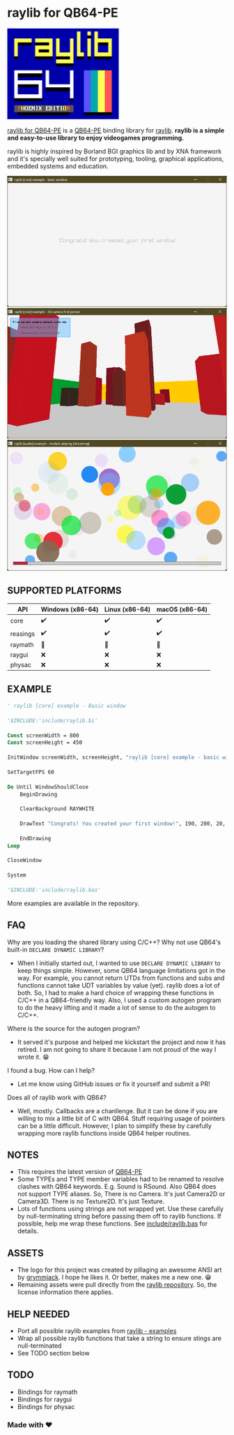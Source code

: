 # raylib for QB64-PE

![raylib](/assets/logo/raylib-64.png)

[raylib for QB64-PE](https://github.com/a740g/raylib-64) is a [QB64-PE](https://github.com/QB64-Phoenix-Edition/QB64pe) binding library for [raylib](https://www.raylib.com).
**raylib is a simple and easy-to-use library to enjoy videogames programming.**

raylib is highly inspired by Borland BGI graphics lib and by XNA framework and it's specially well suited for prototyping, tooling, graphical applications, embedded systems and education.

![Screenshot](assets/screenshots/screenshot1.png)
![Screenshot](assets/screenshots/screenshot2.png)
![Screenshot](assets/screenshots/screenshot3.png)

## SUPPORTED PLATFORMS

| API | Windows (x86-64) | Linux (x86-64) | macOS (x86-64) |
| --- | ---------------- | -------------- | -------------- |
| core | :heavy_check_mark: | :heavy_check_mark: | :heavy_check_mark: |
| reasings | :heavy_check_mark: | :heavy_check_mark: | :heavy_check_mark: |
| raymath | :construction: | :construction: | :construction: |
| raygui | :x: | :x: | :x: |
| physac | :x: | :x: | :x: |

## EXAMPLE

```vb
' raylib [core] example - Basic window

'$INCLUDE:'include/raylib.bi'

Const screenWidth = 800
Const screenHeight = 450

InitWindow screenWidth, screenHeight, "raylib [core] example - basic window"

SetTargetFPS 60

Do Until WindowShouldClose
    BeginDrawing

    ClearBackground RAYWHITE

    DrawText "Congrats! You created your first window!", 190, 200, 20, LIGHTGRAY

    EndDrawing
Loop

CloseWindow

System

'$INCLUDE:'include/raylib.bas'
```

More examples are available in the repository.

## FAQ

Why are you loading the shared library using C/C++? Why not use QB64's built-in `DECLARE DYNAMIC LIBRARY`?

- When I initially started out, I wanted to use `DECLARE DYNAMIC LIBRARY` to keep things simple. However, some QB64 language limitations got in the way. For example, you cannot return UTDs from functions and subs and functions cannot take UDT variables by value (yet). raylib does a lot of both. So, I had to make a hard choice of wrapping these functions in C/C++ in a QB64-friendly way. Also, I used a custom autogen program to do the heavy lifting and it made a lot of sense to do the autogen to C/C++.

Where is the source for the autogen program?

- It served it's purpose and helped me kickstart the project and now it has retired. I am not going to share it because I am not proud of the way I wrote it. 😁

I found a bug. How can I help?

- Let me know using GitHub issues or fix it yourself and submit a PR!

Does all of raylib work with QB64?

- Well, mostly. Callbacks are a chanllenge. But it can be done if you are willing to mix a little bit of C with QB64. Stuff requiring usage of pointers can be a little difficult. However, I plan to simplify these by carefully wrapping more raylib functions inside QB64 helper routines.

## NOTES

- This requires the latest version of [QB64-PE](https://github.com/QB64-Phoenix-Edition/QB64pe/releases)
- Some TYPEs and TYPE member variables had to be renamed to resolve clashes with QB64 keywords. E.g. Sound is RSound. Also QB64 does not support TYPE aliases. So, There is no Camera. It's just Camera2D or Camera3D. There is no Texture2D. It's just Texture.
- Lots of functions using strings are not wrapped yet. Use these carefully by null-terminating string before passing them off to raylib functions. If possible, help me wrap these functions. See [include/raylib.bas](include/raylib.bas) for details.

## ASSETS

- The logo for this project was created by pillaging an awesome ANSI art by [grymmjack](https://16colo.rs/artist/grymmjack). I hope he likes it. Or better, makes me a new one. 😁
- Remaining assets were pull directly from the [raylib repository](https://github.com/raysan5/raylib/tree/master/examples). So, the license information there applies.

## HELP NEEDED

- Port all possible raylib examples from [raylib - examples](https://github.com/raysan5/raylib/tree/master/examples)
- Wrap all possible raylib functions that take a string to ensure stings are null-terminated
- See TODO section below

## TODO

- Bindings for raymath
- Bindings for raygui
- Bindings for physac

### Made with ❤️
